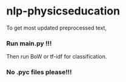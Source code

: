# nlp-physicseducation


To get most updated preprocessed text,
### Run main.py !!!

Then run BoW or tf-idf for classification.


### No .pyc files please!!!
